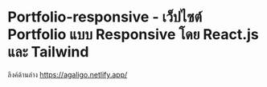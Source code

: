 # Portfolio-responsive - เว็ปไซต์ Portfolio แบบ Responsive โดย React.js และ Tailwind

ลิงค์ด้านล่าง 
https://agaligo.netlify.app/
